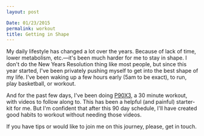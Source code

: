 ```yaml
---
layout: post

Date: 01/23/2015
permalink: workout
title: Getting in Shape
---
```


My daily lifestyle has changed a lot over the years. Because of lack of time, lower metabolism, etc.—it's been much harder for me to stay in shape. I don't do the New Years Resolution thing like most people, but since this year started, I've been privately pushing myself to get into the best shape of my life. I've been waking up a few hours early (5am to be exact), to run, play basketball, or workout.

And for the past few days, I've been doing [P90X3][1], a 30 minute workout, with videos to follow along to. This has been a helpful (and painful) starter-kit for me. But I'm confident that after this 90 day schedule, I'll have created good habits to workout without needing those videos.

If you have tips or would like to join me on this journey, please, get in touch.

[1]:	http://www.beachbody.com/product/fitness_programs/p90x3-workout.do
